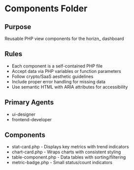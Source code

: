 # Components Folder

## Purpose
Reusable PHP view components for the horizn_ dashboard

## Rules
- Each component is a self-contained PHP file
- Accept data via PHP variables or function parameters
- Follow crypto/SaaS aesthetic guidelines
- Include proper error handling for missing data
- Use semantic HTML with ARIA attributes for accessibility

## Primary Agents
- ui-designer
- frontend-developer

## Components
- stat-card.php - Displays key metrics with trend indicators
- chart-card.php - Wraps charts with consistent styling
- table-component.php - Data tables with sorting/filtering
- metric-badge.php - Small status/count indicators